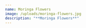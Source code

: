 ```yaml
---
name: Moringa Flowers
image: /uploads/moringa-flowers.jpg
description: "**Moringa Flowers**"
---
```

